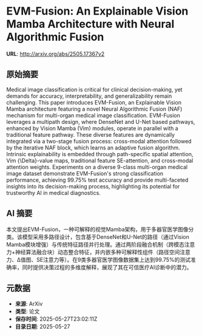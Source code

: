 # EVM-Fusion: An Explainable Vision Mamba Architecture with Neural Algorithmic Fusion

**URL**: http://arxiv.org/abs/2505.17367v2

## 原始摘要

Medical image classification is critical for clinical decision-making, yet
demands for accuracy, interpretability, and generalizability remain
challenging. This paper introduces EVM-Fusion, an Explainable Vision Mamba
architecture featuring a novel Neural Algorithmic Fusion (NAF) mechanism for
multi-organ medical image classification. EVM-Fusion leverages a multipath
design, where DenseNet and U-Net based pathways, enhanced by Vision Mamba (Vim)
modules, operate in parallel with a traditional feature pathway. These diverse
features are dynamically integrated via a two-stage fusion process: cross-modal
attention followed by the iterative NAF block, which learns an adaptive fusion
algorithm. Intrinsic explainability is embedded through path-specific spatial
attention, Vim {\Delta}-value maps, traditional feature SE-attention, and
cross-modal attention weights. Experiments on a diverse 9-class multi-organ
medical image dataset demonstrate EVM-Fusion's strong classification
performance, achieving 99.75% test accuracy and provide multi-faceted insights
into its decision-making process, highlighting its potential for trustworthy AI
in medical diagnostics.


## AI 摘要

本文提出EVM-Fusion，一种可解释的视觉Mamba架构，用于多器官医学图像分类。该模型采用多路径设计，包含基于DenseNet和U-Net的路径（通过Vision Mamba模块增强）与传统特征路径并行处理。通过两阶段融合机制（跨模态注意力+神经算法融合块）动态整合特征，并内嵌多种可解释性组件（路径空间注意力、Δ值图、SE注意力等）。在9类多器官医学图像数据集上达到99.75%的测试准确率，同时提供决策过程的多维度解释，展现了其在可信医疗AI诊断中的潜力。

## 元数据

- **来源**: ArXiv
- **类型**: 论文
- **保存时间**: 2025-05-27T23:02:11Z
- **目录日期**: 2025-05-27
